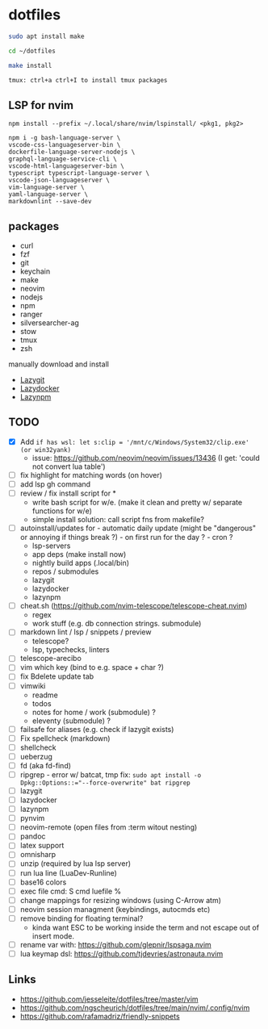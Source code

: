# dotfiles

```zsh
sudo apt install make

cd ~/dotfiles

make install

tmux: ctrl+a ctrl+I to install tmux packages
```

## LSP for nvim 

`npm install --prefix ~/.local/share/nvim/lspinstall/ <pkg1, pkg2>`

```vim
npm i -g bash-language-server \
vscode-css-languageserver-bin \
dockerfile-language-server-nodejs \
graphql-language-service-cli \
vscode-html-languageserver-bin \
typescript typescript-language-server \
vscode-json-languageserver \
vim-language-server \
yaml-language-server \
markdownlint --save-dev
```

## packages

- curl
- fzf
- git
- keychain
- make
- neovim
- nodejs
- npm
- ranger
- silversearcher-ag
- stow
- tmux
- zsh

manually download and install 
- [Lazygit](https://github.com/jesseduffield/lazygit)
- [Lazydocker](https://github.com/jesseduffield/lazydocker)
- [Lazynpm](https://github.com/jesseduffield/lazynpm)

## TODO

- [X] Add `if has wsl: let s:clip = '/mnt/c/Windows/System32/clip.exe' (or win32yank)`
	- issue: https://github.com/neovim/neovim/issues/13436 (I get: 'could not convert lua table')
- [ ] fix highlight for matching words (on hover)
- [ ] add lsp gh command
- [ ] review / fix install script for *
	- write bash script for w/e. (make it clean and pretty w/ separate functions for w/e)
	- simple install solution: call script fns from makefile?
- [ ] autoinstall/updates for
    	- automatic daily update (might be "dangerous" or annoying if things break ?)
	    	- on first run for the day ?
		- cron ?
	- lsp-servers 
	- app deps (make install now)
	- nightly build apps (.local/bin)
	- repos / submodules
	- lazygit 
	- lazydocker
	- lazynpm
- [ ] cheat.sh (https://github.com/nvim-telescope/telescope-cheat.nvim)
	- regex
	- work stuff (e.g. db connection strings. submodule)
- [ ] markdown lint / lsp / snippets / preview
    - telescope?
    - lsp, typechecks, linters
- [ ] telescope-arecibo 
- [ ] vim which key (bind to e.g. space + char ?) 
- [ ] fix Bdelete update tab
- [ ] vimwiki 
	- readme
	- todos
	- notes for home / work (submodule) ?
	- eleventy (submodule) ?
- [ ] failsafe for aliases (e.g. check if lazygit exists)
- [ ] Fix spellcheck (markdown)
- [ ] shellcheck 
- [ ] ueberzug 
- [ ] fd (aka fd-find)
- [ ] ripgrep - error w/ batcat, tmp fix: `sudo apt install -o Dpkg::Options::="--force-overwrite" bat ripgrep`
- [ ] lazygit
- [ ] lazydocker
- [ ] lazynpm
- [ ] pynvim
- [ ] neovim-remote (open files from :term witout nesting)
- [ ] pandoc
- [ ] latex support
- [ ] omnisharp
- [ ] unzip (required by lua lsp server)
- [ ] run lua line (LuaDev-Runline) 
- [ ] base16 colors
- [ ] exec file cmd: <leader>S cmd luefile %
- [ ] change mappings for resizing windows (using C-Arrow atm)
- [ ] neovim session managment (keybindings, autocmds etc)
- [ ] remove binding for floating terminal? 
	- kinda want ESC to be working inside the term and not escape out of insert mode.
- [ ] rename var with: https://github.com/glepnir/lspsaga.nvim
- [ ] lua keymap dsl: https://github.com/tjdevries/astronauta.nvim

## Links

- https://github.com/jesseleite/dotfiles/tree/master/vim
- https://github.com/ngscheurich/dotfiles/tree/main/nvim/.config/nvim
- https://github.com/rafamadriz/friendly-snippets
